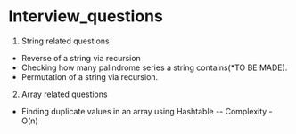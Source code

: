 # Interview_questions

1. String related questions
  - Reverse of a string via recursion
  - Checking how many palindrome series a string contains(*TO BE MADE).
  - Permutation of a string via recursion.

2. Array related questions
  - Finding duplicate values in an array using Hashtable
     -- Complexity - O(n)
